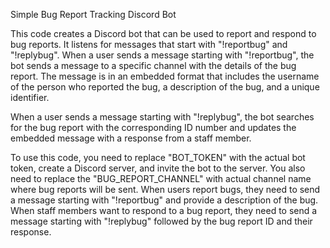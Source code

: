 Simple Bug Report Tracking Discord Bot

This code creates a Discord bot that can be used to report and respond to bug reports. 
It listens for messages that start with "!reportbug" and "!replybug". 
When a user sends a message starting with "!reportbug", the bot sends a message to a specific channel with the details of the bug report. 
The message is in an embedded format that includes the username of the person who reported the bug, a description of the bug, and a unique identifier.

When a user sends a message starting with "!replybug", 
the bot searches for the bug report with the corresponding ID number and updates the embedded message with a response from a staff member.

To use this code, you need to replace "BOT_TOKEN" with the actual bot token, create a Discord server, and invite the bot to the server. You also need to replace the "BUG_REPORT_CHANNEL" with actual channel name where bug reports will be sent. 
When users report bugs, they need to send a message starting with "!reportbug" and provide a description of the bug. When staff members want to respond to a bug report, they need to send a message starting with "!replybug" followed by the bug report ID and their response.
